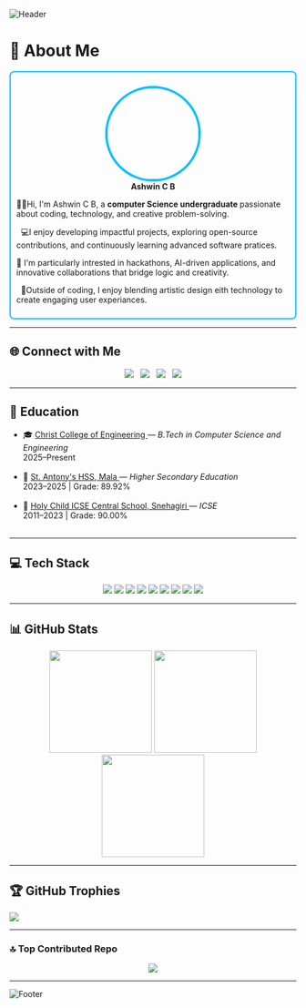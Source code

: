 
<!-- Header Banner -->
![Header](https://capsule-render.vercel.app/api?type=waving&color=00BFFF&height=200&section=header&fontColor=001F54&animation=twinkling)

# 💫 About Me
<div style="border: 2px solid #00BFFF; padding: 10px; border-radius: 8px;">

<p align="center">
  <img src="https://avatars.githubusercontent.com/ashwinbelgiofficial" width="160" style="border-radius:50%; border:4px solid #00BFFF;" /><br>
  <b>Ashwin C B</b><br>
</p>

👋🏻Hi, I'm Ashwin C B, a <b> computer Science  undergraduate </b> passionate about coding, technology, and creative problem-solving. <br>

 &nbsp; 💻I enjoy developing impactful projects, exploring open-source contributions, and continuously learning advanced software pratices. <br>

🚀 I'm particularly intrested in hackathons, AI-driven applications, and innovative collaborations that bridge logic and creativity.<br>

&nbsp; 🎨Outside of coding, I enjoy blending artistic design eith technology to create engaging user experiances. <br>

</div>

---

## 🌐 Connect with Me
<p align="center">
  <a href="https://github.com/ashwinbelgiofficial"><img src="https://img.shields.io/badge/GitHub-100000?logo=github&logoColor=white" /></a> &nbsp;
  <a href="https://linkedin.com/in/ashwin-c-b-604239380"><img src="https://img.shields.io/badge/LinkedIn-%230077B5.svg?logo=linkedin&logoColor=white" /></a> &nbsp;
  <a href="mailto:ashwinbelgi.official@gmail.com"><img src="https://img.shields.io/badge/Email-D14836?logo=gmail&logoColor=white" /></a> &nbsp;
  <a href="https://discord.gg/3jqARjy3"><img src="https://img.shields.io/badge/Discord-%237289DA.svg?logo=discord&logoColor=white" /></a>
</p>

---

## 📖 Education
<p align="center">
  <ul>
    <li>
      🎓 <a href="https://cce.edu.in/" target="_blank" rel="noopener noreferrer">
        Christ College of Engineering
      </a> — <em>B.Tech in Computer Science and Engineering</em><br>
      <span>2025–Present</span>
    </li><br>
    <li>
      🏫 <a href="https://www.stantonyshssmala.com/" target="_blank" rel="noopener noreferrer">
        St. Antony's HSS, Mala
      </a> — <em>Higher Secondary Education</em><br>
      <span>2023–2025 | Grade: 89.92%</span>
    </li><br>
    <li>
      📘 <a href="https://holychildicsecentralschool.com/" target="_blank" rel="noopener noreferrer">
        Holy Child ICSE Central School, Snehagiri
      </a> — <em>ICSE</em><br>
      <span>2011–2023 | Grade: 90.00%</span>
    </li><br>
  </ul>
</p>

---

## 💻 Tech Stack
<p align="center">
  <img src="https://img.shields.io/badge/c++-%2300599C.svg?style=plastic&logo=c%2B%2B&logoColor=white" />
  <img src="https://img.shields.io/badge/html5-%23E34F26.svg?style=plastic&logo=html5&logoColor=white" />
  <img src="https://img.shields.io/badge/java-%23ED8B00.svg?style=plastic&logo=openjdk&logoColor=white" />
  <img src="https://img.shields.io/badge/mysql-4479A1.svg?style=plastic&logo=mysql&logoColor=white" />
  <img src="https://img.shields.io/badge/Canva-%2300C4CC.svg?style=plastic&logo=Canva&logoColor=white" />
  <img src="https://img.shields.io/badge/figma-%23F24E1E.svg?style=plastic&logo=figma&logoColor=white" />
  <img src="https://img.shields.io/badge/adobe%20photoshop-%2331A8FF.svg?style=plastic&logo=adobe%20photoshop&logoColor=white" />
  <img src="https://img.shields.io/badge/github-%23121011.svg?style=plastic&logo=github&logoColor=white" />
  <img src="https://img.shields.io/badge/epicgames-%23313131.svg?style=plastic&logo=epicgames&logoColor=white" />
</p>

---

## 📊 GitHub Stats
<p align="center">
  <img src="https://github-readme-stats.vercel.app/api?username=ashwinbelgiofficial&theme=dark&title_color=00BFFF&text_color=FFFFFF&icon_color=00BFFF&bg_color=001F54&hide_border=false&count_private=true" height="180px" />
  <img src="https://github-readme-streak-stats.herokuapp.com?user=ashwinbelgiofficial&theme=dark&ring=00BFFF&fire=00BFFF&currStreakLabel=00BFFF&background=001F54&border=0A192F" height="180px" />
  <img src="https://github-readme-stats.vercel.app/api/top-langs/?username=ashwinbelgiofficial&theme=dark&title_color=00BFFF&text_color=FFFFFF&bg_color=001F54&hide_border=false&layout=compact" height="180px" />
</p>

---

## 🏆 GitHub Trophies

  
 ![](https://github-profile-trophy.vercel.app/?username=ashwinbelgiofficial&theme=algolia&no-frame=true&margin-w=15&column=5)


</p>

---

### 🔝 Top Contributed Repo
<p align="center">
  <img src="https://github-contributor-stats.vercel.app/api?username=ashwinbelgiofficial&limit=5&theme=algolia&combine_all_yearly_contributions=true" />
</p>

---


<!-- Footer Banner -->
![Footer](https://capsule-render.vercel.app/api?type=waving&color=00BFFF&height=120&section=footer&fontColor=001F54&animation=twinkling)
